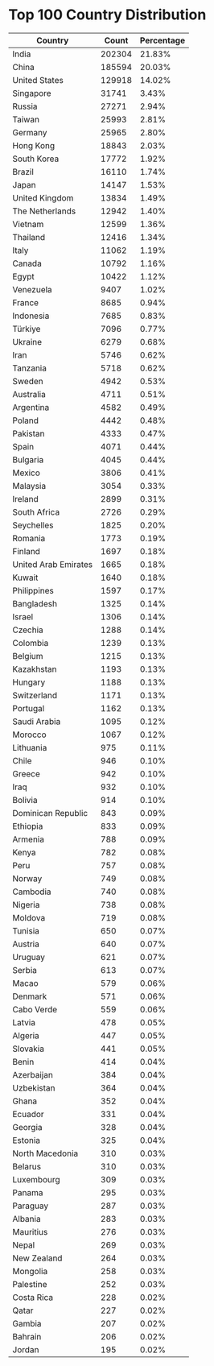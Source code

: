 # Top 100 Country Distribution
| Country | Count | Percentage |
|----|----|----|
| India | 202304 | 21.83% |
| China | 185594 | 20.03% |
| United States | 129918 | 14.02% |
| Singapore | 31741 | 3.43% |
| Russia | 27271 | 2.94% |
| Taiwan | 25993 | 2.81% |
| Germany | 25965 | 2.80% |
| Hong Kong | 18843 | 2.03% |
| South Korea | 17772 | 1.92% |
| Brazil | 16110 | 1.74% |
| Japan | 14147 | 1.53% |
| United Kingdom | 13834 | 1.49% |
| The Netherlands | 12942 | 1.40% |
| Vietnam | 12599 | 1.36% |
| Thailand | 12416 | 1.34% |
| Italy | 11062 | 1.19% |
| Canada | 10792 | 1.16% |
| Egypt | 10422 | 1.12% |
| Venezuela | 9407 | 1.02% |
| France | 8685 | 0.94% |
| Indonesia | 7685 | 0.83% |
| Türkiye | 7096 | 0.77% |
| Ukraine | 6279 | 0.68% |
| Iran | 5746 | 0.62% |
| Tanzania | 5718 | 0.62% |
| Sweden | 4942 | 0.53% |
| Australia | 4711 | 0.51% |
| Argentina | 4582 | 0.49% |
| Poland | 4442 | 0.48% |
| Pakistan | 4333 | 0.47% |
| Spain | 4071 | 0.44% |
| Bulgaria | 4045 | 0.44% |
| Mexico | 3806 | 0.41% |
| Malaysia | 3054 | 0.33% |
| Ireland | 2899 | 0.31% |
| South Africa | 2726 | 0.29% |
| Seychelles | 1825 | 0.20% |
| Romania | 1773 | 0.19% |
| Finland | 1697 | 0.18% |
| United Arab Emirates | 1665 | 0.18% |
| Kuwait | 1640 | 0.18% |
| Philippines | 1597 | 0.17% |
| Bangladesh | 1325 | 0.14% |
| Israel | 1306 | 0.14% |
| Czechia | 1288 | 0.14% |
| Colombia | 1239 | 0.13% |
| Belgium | 1215 | 0.13% |
| Kazakhstan | 1193 | 0.13% |
| Hungary | 1188 | 0.13% |
| Switzerland | 1171 | 0.13% |
| Portugal | 1162 | 0.13% |
| Saudi Arabia | 1095 | 0.12% |
| Morocco | 1067 | 0.12% |
| Lithuania | 975 | 0.11% |
| Chile | 946 | 0.10% |
| Greece | 942 | 0.10% |
| Iraq | 932 | 0.10% |
| Bolivia | 914 | 0.10% |
| Dominican Republic | 843 | 0.09% |
| Ethiopia | 833 | 0.09% |
| Armenia | 788 | 0.09% |
| Kenya | 782 | 0.08% |
| Peru | 757 | 0.08% |
| Norway | 749 | 0.08% |
| Cambodia | 740 | 0.08% |
| Nigeria | 738 | 0.08% |
| Moldova | 719 | 0.08% |
| Tunisia | 650 | 0.07% |
| Austria | 640 | 0.07% |
| Uruguay | 621 | 0.07% |
| Serbia | 613 | 0.07% |
| Macao | 579 | 0.06% |
| Denmark | 571 | 0.06% |
| Cabo Verde | 559 | 0.06% |
| Latvia | 478 | 0.05% |
| Algeria | 447 | 0.05% |
| Slovakia | 441 | 0.05% |
| Benin | 414 | 0.04% |
| Azerbaijan | 384 | 0.04% |
| Uzbekistan | 364 | 0.04% |
| Ghana | 352 | 0.04% |
| Ecuador | 331 | 0.04% |
| Georgia | 328 | 0.04% |
| Estonia | 325 | 0.04% |
| North Macedonia | 310 | 0.03% |
| Belarus | 310 | 0.03% |
| Luxembourg | 309 | 0.03% |
| Panama | 295 | 0.03% |
| Paraguay | 287 | 0.03% |
| Albania | 283 | 0.03% |
| Mauritius | 276 | 0.03% |
| Nepal | 269 | 0.03% |
| New Zealand | 264 | 0.03% |
| Mongolia | 258 | 0.03% |
| Palestine | 252 | 0.03% |
| Costa Rica | 228 | 0.02% |
| Qatar | 227 | 0.02% |
| Gambia | 207 | 0.02% |
| Bahrain | 206 | 0.02% |
| Jordan | 195 | 0.02% |
